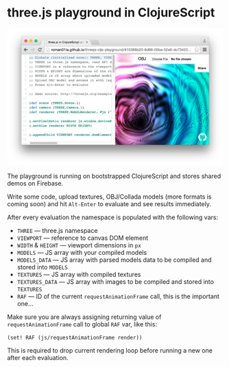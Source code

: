 # three.js playground in ClojureScript

![demo](screenshot.png)

The playground is running on bootstrapped ClojureScript and stores shared demos on Firebase.

Write some code, upload textures, OBJ/Collada models (more formats is coming soon) and hit `Alt-Enter` to evaluate and see results immediately.

After every evaluation the namespace is populated with the following vars:

- `THREE` — three.js namespace
- `VIEWPORT` — reference to canvas DOM element
- `WIDTH` & `HEIGHT` — viewport dimensions in `px`
- `MODELS` — JS array with your compiled models
- `MODELS_DATA` — JS array with parsed models data to be compiled and stored into `MODELS`
- `TEXTURES` — JS array with compiled textures
- `TEXTURES_DATA` — JS array with images to be compiled and stored into `TEXTURES`
- `RAF` — ID of the current `requestAnimationFrame` call, this is the important one...

Make sure you are always assigning returning value of `requestAnimationFrame` call to global `RAF` var, like this:

```clojurescript
(set! RAF (js/requestAnimationFrame render))
```

This is required to drop current rendering loop before running a new one after each evaluation.
